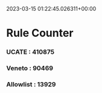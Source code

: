 2023-03-15 01:22:45.026311+00:00
# Rule Counter 
 ### UCATE : 410875

 ### Veneto : 90469

 ### Allowlist : 13929